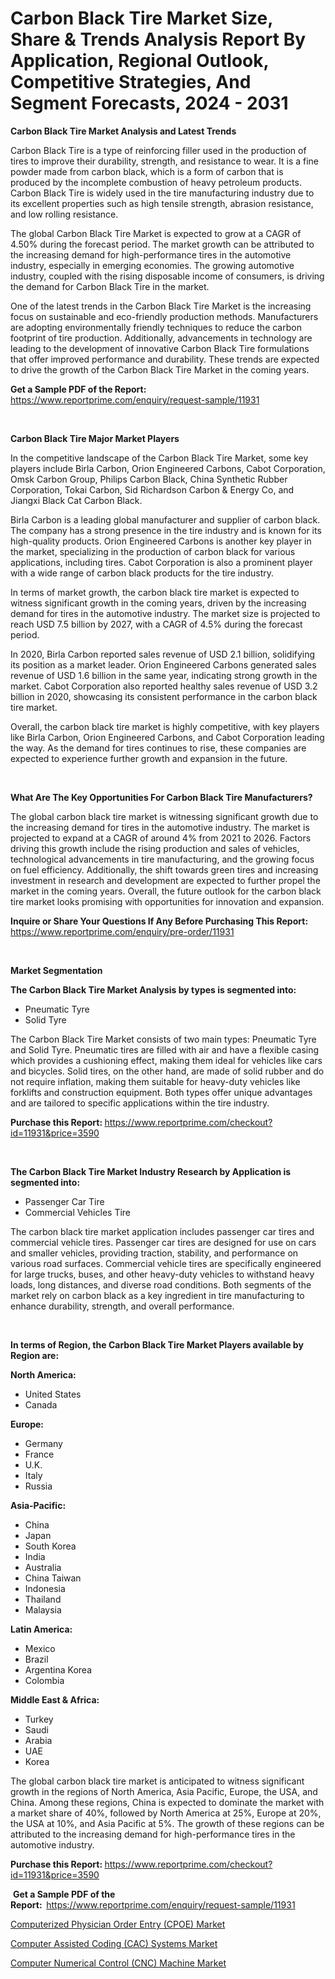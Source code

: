 <p><h1>Carbon Black Tire Market Size, Share & Trends Analysis Report By Application, Regional Outlook, Competitive Strategies, And Segment Forecasts, 2024 - 2031</h1></p><p><strong>Carbon Black Tire Market Analysis and Latest Trends</strong></p>
<p><p>Carbon Black Tire is a type of reinforcing filler used in the production of tires to improve their durability, strength, and resistance to wear. It is a fine powder made from carbon black, which is a form of carbon that is produced by the incomplete combustion of heavy petroleum products. Carbon Black Tire is widely used in the tire manufacturing industry due to its excellent properties such as high tensile strength, abrasion resistance, and low rolling resistance.</p><p>The global Carbon Black Tire Market is expected to grow at a CAGR of 4.50% during the forecast period. The market growth can be attributed to the increasing demand for high-performance tires in the automotive industry, especially in emerging economies. The growing automotive industry, coupled with the rising disposable income of consumers, is driving the demand for Carbon Black Tire in the market.</p><p>One of the latest trends in the Carbon Black Tire Market is the increasing focus on sustainable and eco-friendly production methods. Manufacturers are adopting environmentally friendly techniques to reduce the carbon footprint of tire production. Additionally, advancements in technology are leading to the development of innovative Carbon Black Tire formulations that offer improved performance and durability. These trends are expected to drive the growth of the Carbon Black Tire Market in the coming years.</p></p>
<p><strong>Get a Sample PDF of the Report:&nbsp;</strong> <a href="https://www.reportprime.com/enquiry/request-sample/11931">https://www.reportprime.com/enquiry/request-sample/11931</a></p>
<p>&nbsp;</p>
<p><strong>Carbon Black Tire Major Market Players</strong></p>
<p><p>In the competitive landscape of the Carbon Black Tire Market, some key players include Birla Carbon, Orion Engineered Carbons, Cabot Corporation, Omsk Carbon Group, Philips Carbon Black, China Synthetic Rubber Corporation, Tokai Carbon, Sid Richardson Carbon & Energy Co, and Jiangxi Black Cat Carbon Black.</p><p>Birla Carbon is a leading global manufacturer and supplier of carbon black. The company has a strong presence in the tire industry and is known for its high-quality products. Orion Engineered Carbons is another key player in the market, specializing in the production of carbon black for various applications, including tires. Cabot Corporation is also a prominent player with a wide range of carbon black products for the tire industry.</p><p>In terms of market growth, the carbon black tire market is expected to witness significant growth in the coming years, driven by the increasing demand for tires in the automotive industry. The market size is projected to reach USD 7.5 billion by 2027, with a CAGR of 4.5% during the forecast period.</p><p>In 2020, Birla Carbon reported sales revenue of USD 2.1 billion, solidifying its position as a market leader. Orion Engineered Carbons generated sales revenue of USD 1.6 billion in the same year, indicating strong growth in the market. Cabot Corporation also reported healthy sales revenue of USD 3.2 billion in 2020, showcasing its consistent performance in the carbon black tire market.</p><p>Overall, the carbon black tire market is highly competitive, with key players like Birla Carbon, Orion Engineered Carbons, and Cabot Corporation leading the way. As the demand for tires continues to rise, these companies are expected to experience further growth and expansion in the future.</p></p>
<p>&nbsp;</p>
<p><strong>What Are The Key Opportunities For Carbon Black Tire Manufacturers?</strong></p>
<p><p>The global carbon black tire market is witnessing significant growth due to the increasing demand for tires in the automotive industry. The market is projected to expand at a CAGR of around 4% from 2021 to 2026. Factors driving this growth include the rising production and sales of vehicles, technological advancements in tire manufacturing, and the growing focus on fuel efficiency. Additionally, the shift towards green tires and increasing investment in research and development are expected to further propel the market in the coming years. Overall, the future outlook for the carbon black tire market looks promising with opportunities for innovation and expansion.</p></p>
<p><strong>Inquire or Share Your Questions If Any Before Purchasing This Report:</strong> <a href="https://www.reportprime.com/enquiry/pre-order/11931">https://www.reportprime.com/enquiry/pre-order/11931</a></p>
<p>&nbsp;</p>
<p><strong>Market Segmentation</strong></p>
<p><strong>The Carbon Black Tire Market Analysis by types is segmented into:</strong></p>
<p><ul><li>Pneumatic Tyre</li><li>Solid Tyre</li></ul></p>
<p><p>The Carbon Black Tire Market consists of two main types: Pneumatic Tyre and Solid Tyre. Pneumatic tires are filled with air and have a flexible casing which provides a cushioning effect, making them ideal for vehicles like cars and bicycles. Solid tires, on the other hand, are made of solid rubber and do not require inflation, making them suitable for heavy-duty vehicles like forklifts and construction equipment. Both types offer unique advantages and are tailored to specific applications within the tire industry.</p></p>
<p><strong>Purchase this Report:&nbsp;</strong><a href="https://www.reportprime.com/checkout?id=11931&price=3590">https://www.reportprime.com/checkout?id=11931&price=3590</a></p>
<p>&nbsp;</p>
<p><strong>The Carbon Black Tire Market Industry Research by Application is segmented into:</strong></p>
<p><ul><li>Passenger Car Tire</li><li>Commercial Vehicles Tire</li></ul></p>
<p><p>The carbon black tire market application includes passenger car tires and commercial vehicle tires. Passenger car tires are designed for use on cars and smaller vehicles, providing traction, stability, and performance on various road surfaces. Commercial vehicle tires are specifically engineered for large trucks, buses, and other heavy-duty vehicles to withstand heavy loads, long distances, and diverse road conditions. Both segments of the market rely on carbon black as a key ingredient in tire manufacturing to enhance durability, strength, and overall performance.</p></p>
<p>&nbsp;</p>
<p><strong>In terms of Region, the Carbon Black Tire Market Players available by Region are:</strong></p>
<p>
    <p> <strong> North America: </strong>
        <ul>
            <li>United States</li>
            <li>Canada</li>
        </ul>
        </p> 
    <p> <strong> Europe: </strong>
        <ul>
            <li>Germany</li>
            <li>France</li>
            <li>U.K.</li>
            <li>Italy</li>
            <li>Russia</li>
        </ul>
        </p> 
    <p> <strong> Asia-Pacific: </strong>
        <ul>
            <li>China</li>
            <li>Japan</li>
            <li>South Korea</li>
            <li>India</li>
            <li>Australia</li>
            <li>China Taiwan</li>
            <li>Indonesia</li>
            <li>Thailand</li>
            <li>Malaysia</li>
        </ul>
        </p> 
    <p> <strong> Latin America: </strong>
        <ul>
            <li>Mexico</li>
            <li>Brazil</li>
            <li>Argentina Korea</li>
            <li>Colombia</li>
        </ul>
        </p> 
    <p> <strong> Middle East & Africa: </strong>
        <ul>
            <li>Turkey</li>
            <li>Saudi</li>
            <li>Arabia</li>
            <li>UAE</li>
            <li>Korea</li>
        </ul>
    </p>
    </p>
<p><p>The global carbon black tire market is anticipated to witness significant growth in the regions of North America, Asia Pacific, Europe, the USA, and China. Among these regions, China is expected to dominate the market with a market share of 40%, followed by North America at 25%, Europe at 20%, the USA at 10%, and Asia Pacific at 5%. The growth of these regions can be attributed to the increasing demand for high-performance tires in the automotive industry.</p></p>
<p><strong>Purchase this Report: </strong><a href="https://www.reportprime.com/checkout?id=11931&price=3590">https://www.reportprime.com/checkout?id=11931&price=3590</a></p>
<p>&nbsp;<strong>Get a Sample PDF of the Report:&nbsp;&nbsp;</strong><a href="https://www.reportprime.com/enquiry/request-sample/11931">https://www.reportprime.com/enquiry/request-sample/11931</a></p>
<p><strong></strong></p>
<p><p><a href="https://view.publitas.com/reportprime-1/computerized-physician-order-entry-cpoe-market-research-report-reveals-the-latest-trends-and-opportunities-of-this-market-for-period-from-2023-2030/">Computerized Physician Order Entry (CPOE) Market</a></p><p><a href="https://view.publitas.com/reportprime-1/computer-assisted-coding-cac-systems-market-research-report-forecasted-for-period-from-2023-2030-by-market-type-market-application-and-region/">Computer Assisted Coding (CAC) Systems Market</a></p><p><a href="https://view.publitas.com/reportprime-1/computer-numerical-control-cnc-machine-market-share-market-new-trends-analysis-report-by-type-by-application-by-end-use-by-region-and-segment-forecasts-2023-2030/">Computer Numerical Control (CNC) Machine Market</a></p></p>